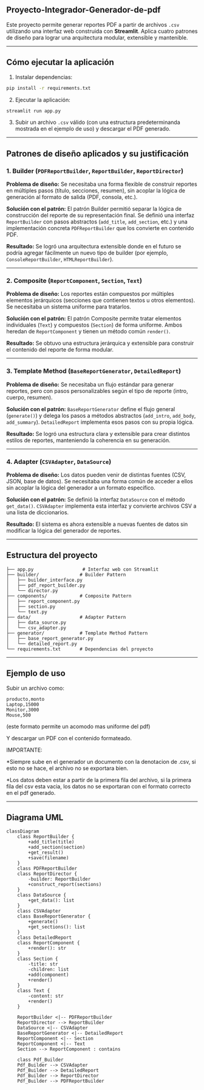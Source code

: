 ## Proyecto-Integrador-Generador-de-pdf


Este proyecto permite generar reportes PDF a partir de archivos `.csv` utilizando una interfaz web construida con **Streamlit**. 
Aplica cuatro patrones de diseño para lograr una arquitectura modular, extensible y mantenible.

---

## Cómo ejecutar la aplicación

1. Instalar dependencias:
```bash
pip install -r requirements.txt
```

2. Ejecutar la aplicación:
```bash
streamlit run app.py
```

3. Subir un archivo `.csv` válido (con una estructura predeterminanda mostrada en el ejemplo de uso) y descargar el PDF generado.

---

## Patrones de diseño aplicados y su justificación

### 1. **Builder** (`PDFReportBuilder`, `ReportBuilder`, `ReportDirector`)

**Problema de diseño:**
Se necesitaba una forma flexible de construir reportes en múltiples pasos (título, secciones, resumen), sin acoplar la lógica de generación al formato de salida (PDF, consola, etc.).

**Solución con el patrón:**
El patrón Builder permitió separar la lógica de construcción del reporte de su representación final. 
Se definió una interfaz `ReportBuilder` con pasos abstractos (`add_title`, `add_section`, etc.) y una implementación concreta `PDFReportBuilder` que los convierte en contenido PDF.

**Resultado:**
Se logró una arquitectura extensible donde en el futuro se podría agregar fácilmente un nuevo tipo de builder (por ejemplo, `ConsoleReportBuilder`, `HTMLReportBuilder`).

---

### 2. **Composite** (`ReportComponent`, `Section`, `Text`)

**Problema de diseño:**
Los reportes están compuestos por múltiples elementos jerárquicos (secciones que contienen textos u otros elementos). Se necesitaba un sistema uniforme para tratarlos.

**Solución con el patrón:**
El patrón Composite permite tratar elementos individuales (`Text`) y compuestos (`Section`) de forma uniforme. Ambos heredan de `ReportComponent` y tienen un método común `render()`.

**Resultado:**
Se obtuvo una estructura jerárquica y extensible para construir el contenido del reporte de forma modular.

---

### 3. **Template Method** (`BaseReportGenerator`, `DetailedReport`)

**Problema de diseño:**
Se necesitaba un flujo estándar para generar reportes, pero con pasos personalizables según el tipo de reporte (intro, cuerpo, resumen).

**Solución con el patrón:**
`BaseReportGenerator` define el flujo general (`generate()`) y delega los pasos a métodos abstractos (`add_intro`, `add_body`, `add_summary`).
`DetailedReport` implementa esos pasos con su propia lógica.

**Resultado:**
Se logró una estructura clara y extensible para crear distintos estilos de reportes, manteniendo la coherencia en su generación.

---

### 4. **Adapter** (`CSVAdapter`, `DataSource`)

**Problema de diseño:**
Los datos pueden venir de distintas fuentes (CSV, JSON, base de datos). Se necesitaba una forma común de acceder a ellos sin acoplar la lógica del generador a un formato específico.

**Solución con el patrón:**
Se definió la interfaz `DataSource` con el método `get_data()`. `CSVAdapter` implementa esta interfaz y convierte archivos CSV a una lista de diccionarios.

**Resultado:**
El sistema es ahora extensible a nuevas fuentes de datos sin modificar la lógica del generador de reportes.

---

##  Estructura del proyecto

```
├── app.py                  # Interfaz web con Streamlit
├── builder/               # Builder Pattern
│   ├── builder_interface.py
│   ├── pdf_report_builder.py
│   └── director.py
├── components/            # Composite Pattern
│   ├── report_component.py
│   ├── section.py
│   └── text.py
├── data/                  # Adapter Pattern
│   ├── data_source.py
│   └── csv_adapter.py
├── generator/             # Template Method Pattern
│   ├── base_report_generator.py
│   └── detailed_report.py
└── requirements.txt       # Dependencias del proyecto
```

---

## Ejemplo de uso

Subir un archivo como:
```csv
producto,monto
Laptop,15000
Monitor,3000
Mouse,500
```
(este formato permite un acomodo mas uniforme del pdf)

Y descargar un PDF con el contenido formateado.

IMPORTANTE:

*Siempre sube en el generador un documento con la denotacion de .csv, si esto no se hace, el archivo no se exportara bien.

*Los datos deben estar a partir de la primera fila del archivo, si la primera fila del csv esta vacia, los datos no 
se exportaran con el formato correcto en el pdf generado.

---

## Diagrama UML

```mermaid
classDiagram
    class ReportBuilder {
        +add_title(title)
        +add_section(section)
        +get_result()
        +save(filename)
    }
    class PDFReportBuilder
    class ReportDirector {
        -builder: ReportBuilder
        +construct_report(sections)
    }
    class DataSource {
        +get_data(): list
    }
    class CSVAdapter
    class BaseReportGenerator {
        +generate()
        +get_sections(): list
    }
    class DetailedReport
    class ReportComponent {
        +render(): str
    }
    class Section {
        -title: str
        -children: list
        +add(component)
        +render()
    }
    class Text {
        -content: str
        +render()
    }

    ReportBuilder <|-- PDFReportBuilder
    ReportDirector --> ReportBuilder
    DataSource <|-- CSVAdapter
    BaseReportGenerator <|-- DetailedReport
    ReportComponent <|-- Section
    ReportComponent <|-- Text
    Section --> ReportComponent : contains

    class Pdf_Builder
    Pdf_Builder --> CSVAdapter
    Pdf_Builder --> DetailedReport
    Pdf_Builder --> ReportDirector
    Pdf_Builder --> PDFReportBuilder


